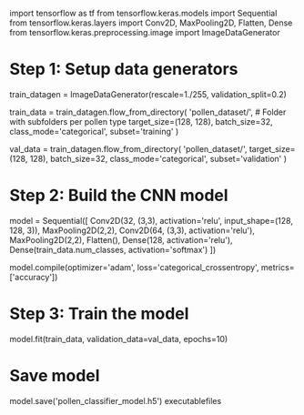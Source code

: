 import tensorflow as tf
from tensorflow.keras.models import Sequential
from tensorflow.keras.layers import Conv2D, MaxPooling2D, Flatten, Dense
from tensorflow.keras.preprocessing.image import ImageDataGenerator

# Step 1: Setup data generators
train_datagen = ImageDataGenerator(rescale=1./255, validation_split=0.2)

train_data = train_datagen.flow_from_directory(
    'pollen_dataset/',  # Folder with subfolders per pollen type
    target_size=(128, 128),
    batch_size=32,
    class_mode='categorical',
    subset='training'
)

val_data = train_datagen.flow_from_directory(
    'pollen_dataset/',
    target_size=(128, 128),
    batch_size=32,
    class_mode='categorical',
    subset='validation'
)

# Step 2: Build the CNN model
model = Sequential([
    Conv2D(32, (3,3), activation='relu', input_shape=(128, 128, 3)),
    MaxPooling2D(2,2),
    Conv2D(64, (3,3), activation='relu'),
    MaxPooling2D(2,2),
    Flatten(),
    Dense(128, activation='relu'),
    Dense(train_data.num_classes, activation='softmax')
])

model.compile(optimizer='adam', loss='categorical_crossentropy', metrics=['accuracy'])

# Step 3: Train the model
model.fit(train_data, validation_data=val_data, epochs=10)

# Save model
model.save('pollen_classifier_model.h5') executablefiles
